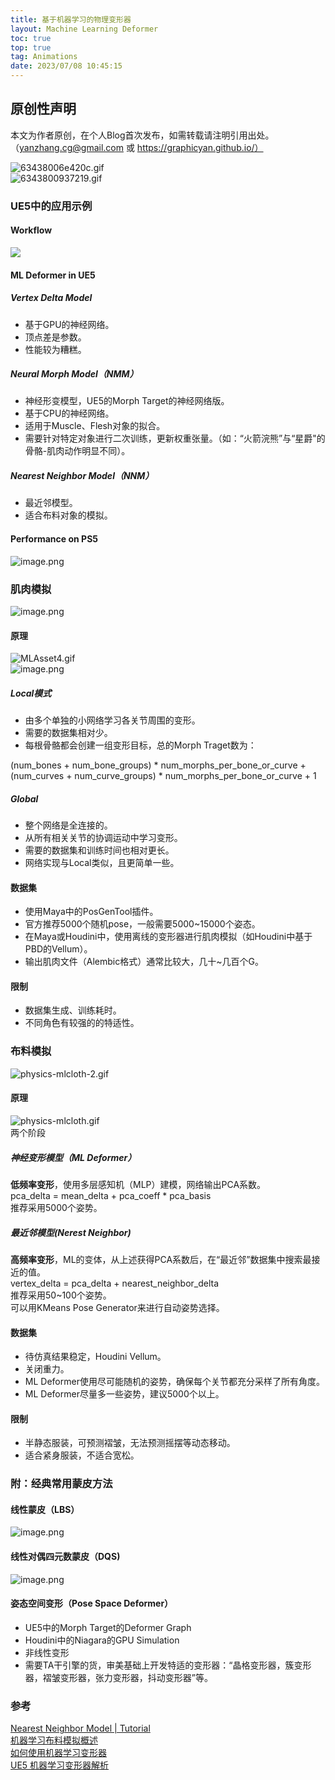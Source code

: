```yaml
---
title: 基于机器学习的物理变形器
layout: Machine Learning Deformer
toc: true
top: true
tag: Animations
date: 2023/07/08 10:45:15
---
```


## 原创性声明
本文为作者原创，在个人Blog首次发布，如需转载请注明引用出处。（yanzhang.cg@gmail.com 或 https://graphicyan.github.io/）


![63438006e420c.gif](assets/post_images/ML-Deformer/image_000.gif#clientId=u4bdc6d29-ffc6-4&from=ui&id=u89367ca0&originHeight=364&originWidth=600&originalType=binary&ratio=1.3499999046325684&rotation=0&showTitle=false&size=1480303&status=done&style=none&taskId=u1e8cc65e-20fe-48b4-80e8-d04f0823af3&title=)<br />![6343800937219.gif](assets/post_images/ML-Deformer/image_001.gif#clientId=u4bdc6d29-ffc6-4&from=ui&id=u2061c80b&originHeight=364&originWidth=600&originalType=binary&ratio=1.3499999046325684&rotation=0&showTitle=false&size=963967&status=done&style=none&taskId=u05d50c93-3dfb-477d-8a84-52655767d67&title=)
<a name="Ht3aT"></a>
### UE5中的应用示例
<a name="V2TZk"></a>
#### Workflow
![](assets/post_images/ML-Deformer/image_002.png#clientId=ue576d69d-1fe4-4&from=paste&id=u1fc8d6e3&originHeight=464&originWidth=1440&originalType=url&ratio=1.5749999284744263&rotation=0&showTitle=false&status=done&style=none&taskId=u491e2ce0-0b64-4487-b029-1417e003465&title=)
<a name="kobZ1"></a>
#### ML Deformer in UE5
<a name="LDvdc"></a>
##### Vertex Delta Model

- 基于GPU的神经网络。
- 顶点差是参数。
- 性能较为糟糕。
<a name="hcNwh"></a>
##### Neural Morph Model（NMM）

- 神经形变模型，UE5的Morph Target的神经网络版。
- 基于CPU的神经网络。
- 适用于Muscle、Flesh对象的拟合。
- 需要针对特定对象进行二次训练，更新权重张量。（如：“火箭浣熊”与“星爵"的骨骼-肌肉动作明显不同）。
<a name="qwVjw"></a>
##### Nearest Neighbor Model（NNM）

- 最近邻模型。
- 适合布料对象的模拟。

<a name="dao12"></a>
#### Performance on PS5
![image.png](assets/post_images/ML-Deformer/image_003.png#clientId=u4bdc6d29-ffc6-4&from=paste&height=944&id=ud1bf370a&originHeight=1275&originWidth=1209&originalType=binary&ratio=1.3499999046325684&rotation=0&showTitle=false&size=537245&status=done&style=none&taskId=uc85f8b83-a62f-485b-a0e5-dc83c8ed582&title=&width=895.5556188198809)
<a name="xR9fs"></a>
### 肌肉模拟
![image.png](assets/post_images/ML-Deformer/image_004.png#clientId=u6a4714c5-a100-4&from=paste&height=499&id=ue3f0bd87&originHeight=673&originWidth=1156&originalType=binary&ratio=1.3499999046325684&rotation=0&showTitle=false&size=565062&status=done&style=none&taskId=u4824e172-1002-4ea6-9300-e21ef1ad3be&title=&width=856.2963567872476)
<a name="YPdde"></a>
#### 原理
![MLAsset4.gif](assets/post_images/ML-Deformer/image_005.gif#clientId=u4bdc6d29-ffc6-4&from=ui&id=u7222109f&originHeight=528&originWidth=744&originalType=binary&ratio=1.3499999046325684&rotation=0&showTitle=false&size=9163271&status=done&style=none&taskId=u994a91b5-8948-407f-99be-1e9e5cd5dc2&title=)<br />![image.png](assets/post_images/ML-Deformer/image_006.png#clientId=u4bdc6d29-ffc6-4&from=paste&id=uc80db7e6&originHeight=969&originWidth=1871&originalType=url&ratio=1.3499999046325684&rotation=0&showTitle=false&size=505797&status=done&style=none&taskId=u7ce7d369-5fb0-48e3-89d4-ae3056cb865&title=)
<a name="IHClX"></a>
##### Local模式

- 由多个单独的小网络学习各关节周围的变形。
- 需要的数据集相对少。
- 每根骨骼都会创建一组变形目标，总的Morph Traget数为：

(num_bones + num_bone_groups) * num_morphs_per_bone_or_curve + (num_curves + num_curve_groups) * num_morphs_per_bone_or_curve + 1
<a name="x99kd"></a>
##### Global

- 整个网络是全连接的。
- 从所有相关关节的协调运动中学习变形。
- 需要的数据集和训练时间也相对更长。
- 网络实现与Local类似，且更简单一些。
<a name="jKe2m"></a>
#### 数据集

- 使用Maya中的PosGenTool插件。
- 官方推荐5000个随机pose，一般需要5000~15000个姿态。
- 在Maya或Houdini中，使用离线的变形器进行肌肉模拟（如Houdini中基于PBD的Vellum）。
- 输出肌肉文件（Alembic格式）通常比较大，几十~几百个G。
<a name="JMkNn"></a>
#### 限制

- 数据集生成、训练耗时。
- 不同角色有较强的的特适性。
<a name="BQ7Q9"></a>
### 布料模拟
![physics-mlcloth-2.gif](assets/post_images/ML-Deformer/image_007.gif#clientId=u6a4714c5-a100-4&from=ui&id=u28095488&originHeight=502&originWidth=888&originalType=binary&ratio=1.3499999046325684&rotation=0&showTitle=false&size=36645300&status=done&style=none&taskId=u137207a1-6839-47ac-929e-5a9568243d0&title=)
<a name="r9zVS"></a>
#### 原理
![physics-mlcloth.gif](assets/post_images/ML-Deformer/image_008.gif#clientId=ub84dd715-4c16-4&from=ui&id=ufe1854b2&originHeight=402&originWidth=800&originalType=binary&ratio=1.5749999284744263&rotation=0&showTitle=false&size=11740088&status=done&style=none&taskId=ue32df4ed-345f-44f1-bab3-da0767fd324&title=)<br />两个阶段
<a name="b3KxA"></a>
##### 神经变形模型（ML Deformer）
**低频率变形**，使用多层感知机（MLP）建模，网络输出PCA系数。<br />pca_delta = mean_delta + pca_coeff * pca_basis<br />推荐采用5000个姿势。
<a name="IENTJ"></a>
##### 最近邻模型(Nerest Neighbor)
**高频率变形**，ML的变体，从上述获得PCA系数后，在“最近邻”数据集中搜索最接近的值。<br />vertex_delta = pca_delta + nearest_neighbor_delta<br />推荐采用50~100个姿势。<br />可以用KMeans Pose Generator来进行自动姿势选择。
<a name="vbw99"></a>
#### 数据集

- 待仿真结果稳定，Houdini Vellum。
- 关闭重力。
- ML Deformer使用尽可能随机的姿势，确保每个关节都充分采样了所有角度。
- ML Deformer尽量多一些姿势，建议5000个以上。
<a name="hQIJI"></a>
#### 限制

- 半静态服装，可预测褶皱，无法预测摇摆等动态移动。
- 适合紧身服装，不适合宽松。

<a name="L1dLQ"></a>
### 附：经典常用蒙皮方法
<a name="xC40j"></a>
#### 线性蒙皮（LBS）
![image.png](assets/post_images/ML-Deformer/image_009.png#clientId=u4bdc6d29-ffc6-4&from=paste&height=83&id=u69f89c35&originHeight=112&originWidth=580&originalType=binary&ratio=1.3499999046325684&rotation=0&showTitle=false&size=26577&status=done&style=none&taskId=u9478678e-593e-496a-a7f0-79117cfcb1f&title=&width=429.6296599797609)
<a name="nAqGe"></a>
#### 线性对偶四元数蒙皮（DQS)
![image.png](assets/post_images/ML-Deformer/image_010.png#clientId=u4bdc6d29-ffc6-4&from=paste&height=82&id=u28103d5c&originHeight=111&originWidth=793&originalType=binary&ratio=1.3499999046325684&rotation=0&showTitle=false&size=32827&status=done&style=none&taskId=u2aee5806-7d12-475c-b7d8-87360ce007d&title=&width=587.4074489033627)
<a name="PyBC8"></a>
#### 姿态空间变形（Pose Space Deformer）

- UE5中的Morph Target的Deformer Graph
- Houdini中的Niagara的GPU Simulation
- 非线性变形
- 需要TA干引擎的货，审美基础上开发特适的变形器：“晶格变形器，簇变形器，褶皱变形器，张力变形器，抖动变形器”等。
<a name="cOj8m"></a>
### 参考
[Nearest Neighbor Model | Tutorial](https://dev.epicgames.com/community/learning/tutorials/2lJy/unreal-engine-nearest-neighbor-model)<br />[机器学习布料模拟概述](https://docs.unrealengine.com/5.2/zh-CN/machine-learning-cloth-simulation-overview/)<br />[如何使用机器学习变形器](https://docs.unrealengine.com/5.2/zh-CN/how-to-use-the-machine-learning-deformer-in-unreal-engine/)<br />[UE5 机器学习变形器解析](https://zhuanlan.zhihu.com/p/632849525)
